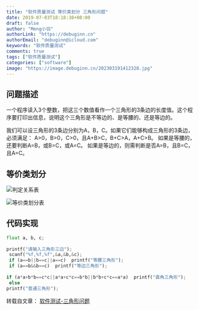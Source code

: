 ```yaml
---
title: "软件质量测试 等价类划分 三角形问题"
date: 2019-07-03T18:18:38+08:00
draft: false
author: "Meng小羽"
authorLink: "https://debuginn.cn"
authorEmail: "debuginn@icloud.com"
keywords: "软件质量测试"
comments: true
tags: ["软件质量测试"]
categories: ["software"]
image: "https://image.debuginn.cn/202303191412328.jpg"
---
```


## 问题描述

一个程序读入3个整数，把这三个数值看作一个三角形的3条边的长度值。这个程序要打印出信息，说明这个三角形是不等边的、是等腰的、还是等边的。

我们可以设三角形的3条边分别为A，B，C。如果它们能够构成三角形的3条边，必须满足：
A>0，B>0，C>0，且A+B>C，B+C>A，A+C>B。
如果是等腰的，还要判断A=B，或B=C，或A=C。
如果是等边的，则需判断是否A=B，且B=C，且A=C。

## 等价类划分

![判定关系表](https://image.debuginn.cn/202303191420550.png)

![等价类划分表](https://image.debuginn.cn/202303191421993.png)

## 代码实现

```python
float a, b, c; 
 
printf("请输入三角形三边"); 
 scanf("%f,%f,%f",&a,&b,&c); 
 if (a==b||b==c||a==c)  printf("等腰三角形"); 
 if (a==b&&b==c)  printf("等边三角形"); 
 
if (a*a+b*b==c*c||a*a+c*c==b*b||b*b+c*c==a*a)  printf("直角三角形"); 
 else  
printf("普通三角形");
```

转载自文章： [软件测试-三角形问题](https://www.cnblogs.com/youxin/p/3516821.html) 